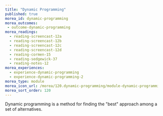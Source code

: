 ```yaml
---
title: "Dynamic Programming"
published: true
morea_id: dynamic-programming
morea_outcomes:
 - outcome-dynamic-programming
morea_readings:
  - reading-screencast-12a
  - reading-screencast-12b
  - reading-screencast-12c
  - reading-screencast-12d
  - reading-cormen-15
  - reading-sedgewick-37
  - reading-notes-12
morea_experiences:
  - experience-dynamic-programming
  - experience-dynamic-programming-2
morea_type: module
morea_icon_url: /morea/120.dynamic-programming/module-dynamic-programming.gif
morea_sort_order: 120
---
```


Dynamic programming is a method for finding the "best" approach among a set of alternatives.

